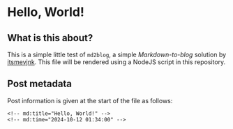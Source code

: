 <!-- md:title="Hello, World!" -->
<!-- md:time="2024-10-12 01:34:00" -->

# Hello, World!

## What is this about?

This is a simple little test of `md2blog`, a simple *Markdown-to-blog* solution by [itsmevjnk](https://github.com/itsmevjnk).
This file will be rendered using a NodeJS script in this repository.

## Post metadata

Post information is given at the start of the file as follows:

```
<!-- md:title="Hello, World!" -->
<!-- md:time="2024-10-12 01:34:00" -->
```